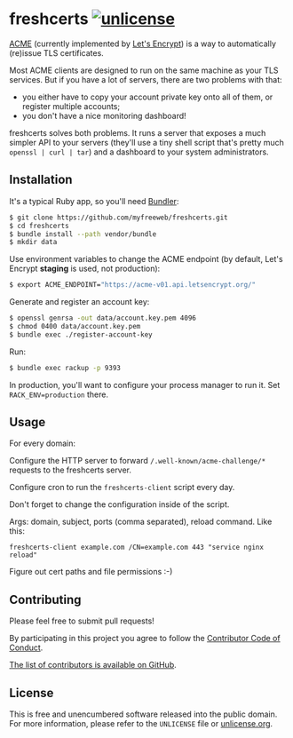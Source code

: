 # freshcerts [![unlicense](https://img.shields.io/badge/un-license-green.svg?style=flat)](http://unlicense.org)

[ACME](https://letsencrypt.github.io/acme-spec/) (currently implemented by [Let's Encrypt](https://letsencrypt.org)) is a way to automatically (re)issue TLS certificates.

Most ACME clients are designed to run on the same machine as your TLS services. 
But if you have a lot of servers, there are two problems with that:
- you either have to copy your account private key onto all of them, or register multiple accounts;
- you don't have a nice monitoring dashboard!

freshcerts solves both problems.
It runs a server that exposes a much simpler API to your servers (they'll use a tiny shell script that's pretty much `openssl | curl | tar`) and a dashboard to your system administrators.

## Installation

It's a typical Ruby app, so you'll need [Bundler](http://bundler.io):

```bash
$ git clone https://github.com/myfreeweb/freshcerts.git
$ cd freshcerts
$ bundle install --path vendor/bundle
$ mkdir data
```

Use environment variables to change the ACME endpoint (by default, Let's Encrypt **staging** is used, not production):

```bash
$ export ACME_ENDPOINT="https://acme-v01.api.letsencrypt.org/"
```

Generate and register an account key:

```bash
$ openssl genrsa -out data/account.key.pem 4096
$ chmod 0400 data/account.key.pem
$ bundle exec ./register-account-key
```

Run:

```bash
$ bundle exec rackup -p 9393
```

In production, you'll want to configure your process manager to run it.
Set `RACK_ENV=production` there.

## Usage

For every domain:

Configure the HTTP server to forward `/.well-known/acme-challenge/*` requests to the freshcerts server.

Configure cron to run the `freshcerts-client` script every day.

Don't forget to change the configuration inside of the script.

Args: domain, subject, ports (comma separated), reload command. Like this:

```
freshcerts-client example.com /CN=example.com 443 "service nginx reload"
```

Figure out cert paths and file permissions :-)

## Contributing

Please feel free to submit pull requests!

By participating in this project you agree to follow the [Contributor Code of Conduct](http://contributor-covenant.org/version/1/2/0/).

[The list of contributors is available on GitHub](https://github.com/myfreeweb/freshcerts/graphs/contributors).

## License

This is free and unencumbered software released into the public domain.  
For more information, please refer to the `UNLICENSE` file or [unlicense.org](http://unlicense.org).
